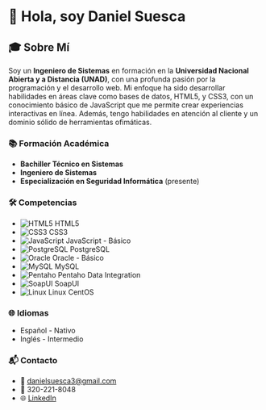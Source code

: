 # 👋 Hola, soy Daniel Suesca

## 🎓 Sobre Mí

Soy un **Ingeniero de Sistemas** en formación en la **Universidad Nacional Abierta y a Distancia (UNAD)**, con una profunda pasión por la programación y el desarrollo web. Mi enfoque ha sido desarrollar habilidades en áreas clave como bases de datos, HTML5, y CSS3, con un conocimiento básico de JavaScript que me permite crear experiencias interactivas en línea. Además, tengo habilidades en atención al cliente y un dominio sólido de herramientas ofimáticas.

### 📚 Formación Académica

- **Bachiller Técnico en Sistemas**
- **Ingeniero de Sistemas** 
- **Especialización en Seguridad Informática** (presente)

### 🛠️ Competencias

- ![HTML5](https://img.shields.io/badge/HTML5-%23E34F26?style=flat&logo=html5&logoColor=white) HTML5
- ![CSS3](https://img.shields.io/badge/CSS3-%231572B6?style=flat&logo=css3&logoColor=white) CSS3
- ![JavaScript](https://img.shields.io/badge/JavaScript-%23F7DF1C?style=flat&logo=javascript&logoColor=black) JavaScript - Básico
- ![PostgreSQL](https://img.shields.io/badge/PostgreSQL-%233C75A1?style=flat&logo=postgresql&logoColor=white) PostgreSQL
- ![Oracle](https://img.shields.io/badge/Oracle-%23F80000?style=flat&logo=oracle&logoColor=white) Oracle - Básico
- ![MySQL](https://img.shields.io/badge/MySQL-%234F5D95?style=flat&logo=mysql&logoColor=white) MySQL
- ![Pentaho](https://img.shields.io/badge/Pentaho-%23CE5C4F?style=flat&logo=pentaho&logoColor=white) Pentaho Data Integration
- ![SoapUI](https://img.shields.io/badge/SoapUI-%2306D6A0?style=flat&logo=soapui&logoColor=white) SoapUI
- ![Linux](https://img.shields.io/badge/Linux-%23FCC624?style=flat&logo=linux&logoColor=black) Linux CentOS


### 🌐 Idiomas

- Español - Nativo
- Inglés - Intermedio

### 📬 Contacto

- 📧 [danielsuesca3@gmail.com](mailto:danielsuesca3@gmail.com)
- 📱 320-221-8048
- 🌐 [LinkedIn](https://linkedin.com/in/daniel-suesca-2a927b174)
